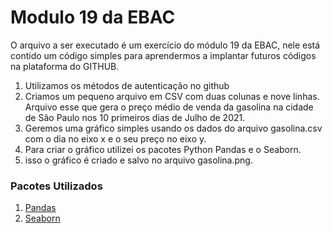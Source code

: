 # Modulo 19 da EBAC
O arquivo a ser executado é um exercício do módulo 19 da EBAC, nele está contido um código simples para aprendermos a implantar futuros códigos na plataforma do GITHUB. 

1. Utilizamos os métodos de autenticação no github
2. Criamos um pequeno arquivo em CSV com duas colunas e nove linhas. Arquivo esse que gera o preço médio de venda da gasolina na cidade de São Paulo nos 10 primeiros dias de Julho de 2021.
3. Geremos uma gráfico simples usando os dados do arquivo gasolina.csv com o dia no eixo x e o seu preço no eixo y.
4. Para criar o gráfico utilizei os pacotes Python Pandas e o Seaborn. 
5. isso o gráfico é criado e salvo no arquivo gasolina.png.

<h3>Pacotes Utilizados</h3>

1. [Pandas](https://pandas.pydata.org/)
2. [Seaborn](https://seaborn.pydata.org/)
